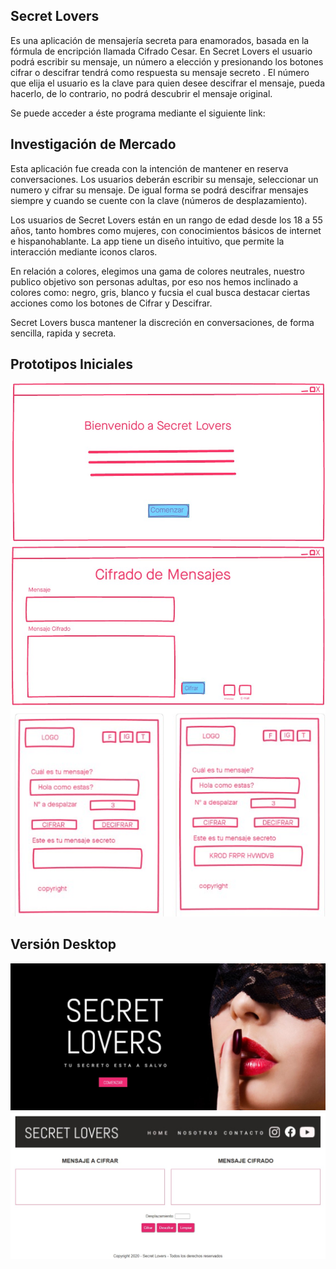 
## Secret Lovers

Es una aplicación de mensajería secreta para enamorados, basada en la fórmula de encripción llamada Cifrado Cesar.  En Secret Lovers el usuario podrá escribir su mensaje, un número a elección y presionando los botones cifrar o descifrar  tendrá como respuesta su mensaje secreto . El número que elija el usuario es la clave para quien desee descifrar el mensaje, pueda hacerlo, de lo contrario, no podrá descubrir el mensaje original.

Se puede acceder a éste programa mediante el siguiente link: 

## Investigación de Mercado

Esta aplicación fue creada con la intención de mantener en reserva conversaciones. Los usuarios deberán escribir su mensaje, seleccionar un numero y cifrar su mensaje. De igual forma se podrá descifrar mensajes siempre y cuando se cuente con la clave (números de desplazamiento).

Los usuarios de Secret Lovers están en un rango de edad desde los 18 a 55 años, tanto hombres como mujeres, con conocimientos básicos de internet e hispanohablante. La app tiene un diseño intuitivo, que permite la interacción mediante iconos claros. 

En relación a colores, elegimos una gama de colores neutrales, nuestro publico objetivo son personas adultas, por eso nos hemos inclinado a colores como: negro, gris, blanco y fucsia el cual busca destacar ciertas acciones como los botones de Cifrar y Descifrar.

Secret Lovers busca mantener la discreción en conversaciones, de forma sencilla, rapida y secreta.

## Prototipos Iniciales

![PROTOTIPO UNO](./src/imagenes/Prototipo1.jpg)
![PROTOTIPO DOS](./src/imagenes/Prototipo2.jpg)
![PROTOTIPO TRES](./src/imagenes/Prototipo3.jpg)

## Versión Desktop
![PORTADA](./src/imagenes/indexsecret.jpg)
![CIFRADO](./src/imagenes/ciphersecret.jpg)